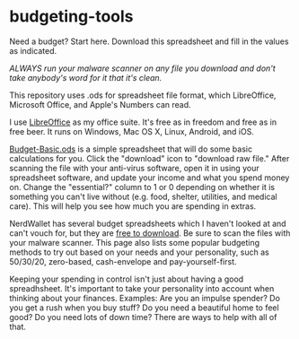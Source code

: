 # budgeting-tools
Need a budget?  Start here.  Download this spreadsheet and fill in the values as indicated.

*ALWAYS run your malware scanner on any file you download and don't take anybody's word for it that it's clean.*

This repository uses .ods for spreadsheet file format, which LibreOffice, Microsoft Office, and Apple's Numbers can read. 

I use [LibreOffice](https://www.libreoffice.org/) as my office suite. It's free as in freedom and free as in free beer. It runs on Windows, Mac OS X, Linux, Android, and iOS.

[Budget-Basic.ods](https://github.com/shannonwells/budgeting-tools/blob/main/Budget-Basic.ods) is a simple spreadsheet that will do some basic calculations for you. Click the "download" icon to "download raw file." After scanning the file with your anti-virus software, open it in using your spreadsheet software, and update your income and what you spend money on.  Change the "essential?" column to 1 or 0 depending on whether it is something you can't live without (e.g. food, shelter, utilities, and medical care). This will help you see how much you are spending in extras.

NerdWallet has several budget spreadsheets which I haven't looked at and can't vouch for, but they are [free to download](https://www.nerdwallet.com/article/finance/budget-worksheet). Be sure to scan the files with your malware scanner.  This page also lists some popular budgeting methods to try out based on your needs and your personality, such as 50/30/20, zero-based, cash-envelope and pay-yourself-first.

Keeping your spending in control isn't just about having a good spreadhsheet. It's important to take your personality into account when thinking about your finances. Examples: Are you an impulse spender?  Do you get a rush when you buy stuff? Do you need a beautiful home to feel good?  Do you need lots of down time?  There are ways to help with all of that.
